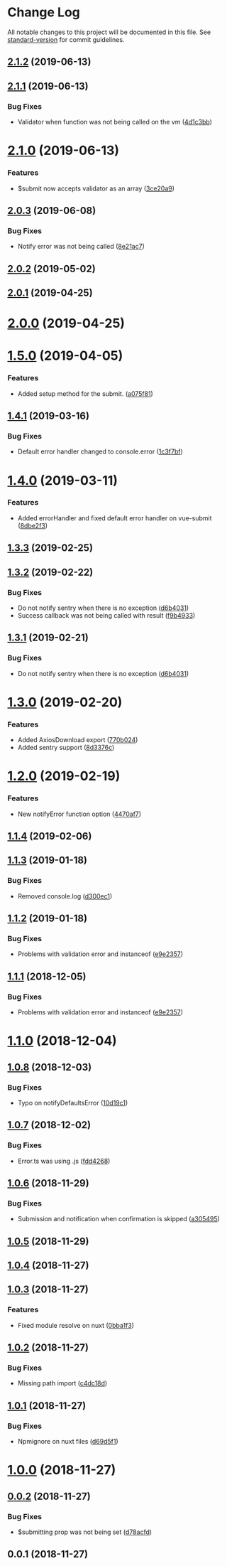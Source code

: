 # Change Log

All notable changes to this project will be documented in this file. See [standard-version](https://github.com/conventional-changelog/standard-version) for commit guidelines.

<a name="2.1.2"></a>
## [2.1.2](https://gitlab.com/renanhangai_/vue/vue-submit/compare/v2.1.1...v2.1.2) (2019-06-13)



<a name="2.1.1"></a>
## [2.1.1](https://gitlab.com/renanhangai_/vue/vue-submit/compare/v2.1.0...v2.1.1) (2019-06-13)


### Bug Fixes

* Validator when function was not being called on the vm ([4d1c3bb](https://gitlab.com/renanhangai_/vue/vue-submit/commit/4d1c3bb))



<a name="2.1.0"></a>
# [2.1.0](https://gitlab.com/renanhangai_/vue/vue-submit/compare/v2.0.3...v2.1.0) (2019-06-13)


### Features

* $submit now accepts validator as an array ([3ce20a9](https://gitlab.com/renanhangai_/vue/vue-submit/commit/3ce20a9))



<a name="2.0.3"></a>
## [2.0.3](https://gitlab.com/renanhangai_/vue/vue-submit/compare/v2.0.2...v2.0.3) (2019-06-08)


### Bug Fixes

* Notify error was not being called ([8e21ac7](https://gitlab.com/renanhangai_/vue/vue-submit/commit/8e21ac7))



<a name="2.0.2"></a>
## [2.0.2](https://gitlab.com/renanhangai_/vue/vue-submit/compare/v2.0.1...v2.0.2) (2019-05-02)



<a name="2.0.1"></a>
## [2.0.1](https://gitlab.com/renanhangai_/vue/vue-submit/compare/v2.0.0...v2.0.1) (2019-04-25)



<a name="2.0.0"></a>
# [2.0.0](https://gitlab.com/renanhangai_/vue/vue-submit/compare/v1.5.0...v2.0.0) (2019-04-25)



<a name="1.5.0"></a>
# [1.5.0](https://gitlab.com/renanhangai_/vue/vue-submit/compare/v1.4.1...v1.5.0) (2019-04-05)


### Features

* Added setup method for the submit. ([a075f81](https://gitlab.com/renanhangai_/vue/vue-submit/commit/a075f81))



<a name="1.4.1"></a>
## [1.4.1](https://gitlab.com/renanhangai_/vue/vue-submit/compare/v1.4.0...v1.4.1) (2019-03-16)


### Bug Fixes

* Default error handler changed to console.error ([1c3f7bf](https://gitlab.com/renanhangai_/vue/vue-submit/commit/1c3f7bf))



<a name="1.4.0"></a>
# [1.4.0](https://gitlab.com/renanhangai_/vue/vue-submit/compare/v1.3.3...v1.4.0) (2019-03-11)


### Features

* Added errorHandler and fixed default error handler on vue-submit ([8dbe2f3](https://gitlab.com/renanhangai_/vue/vue-submit/commit/8dbe2f3))



<a name="1.3.3"></a>
## [1.3.3](https://gitlab.com/renanhangai_/vue/vue-submit/compare/v1.3.2...v1.3.3) (2019-02-25)



<a name="1.3.2"></a>
## [1.3.2](https://gitlab.com/renanhangai_/vue/vue-submit/compare/v1.3.0...v1.3.2) (2019-02-22)


### Bug Fixes

* Do not notify sentry when there is no exception ([d6b4031](https://gitlab.com/renanhangai_/vue/vue-submit/commit/d6b4031))
* Success callback was not being called with result ([f9b4933](https://gitlab.com/renanhangai_/vue/vue-submit/commit/f9b4933))



<a name="1.3.1"></a>
## [1.3.1](https://gitlab.com/renanhangai_/vue/vue-submit/compare/v1.3.0...v1.3.1) (2019-02-21)


### Bug Fixes

* Do not notify sentry when there is no exception ([d6b4031](https://gitlab.com/renanhangai_/vue/vue-submit/commit/d6b4031))



<a name="1.3.0"></a>
# [1.3.0](https://gitlab.com/renanhangai_/vue/vue-submit/compare/v1.2.0...v1.3.0) (2019-02-20)


### Features

* Added AxiosDownload export ([770b024](https://gitlab.com/renanhangai_/vue/vue-submit/commit/770b024))
* Added sentry support ([8d3376c](https://gitlab.com/renanhangai_/vue/vue-submit/commit/8d3376c))



<a name="1.2.0"></a>
# [1.2.0](https://gitlab.com/renanhangai_/vue/vue-submit/compare/v1.1.4...v1.2.0) (2019-02-19)


### Features

* New notifyError function option ([4470af7](https://gitlab.com/renanhangai_/vue/vue-submit/commit/4470af7))



<a name="1.1.4"></a>
## [1.1.4](https://gitlab.com/renanhangai_/vue/vue-submit/compare/v1.1.3...v1.1.4) (2019-02-06)



<a name="1.1.3"></a>
## [1.1.3](https://gitlab.com/renanhangai_/vue/vue-submit/compare/v1.1.2...v1.1.3) (2019-01-18)


### Bug Fixes

* Removed console.log ([d300ec1](https://gitlab.com/renanhangai_/vue/vue-submit/commit/d300ec1))



<a name="1.1.2"></a>
## [1.1.2](https://gitlab.com/renanhangai_/vue/vue-submit/compare/v1.1.0...v1.1.2) (2019-01-18)


### Bug Fixes

* Problems with validation error and instanceof ([e9e2357](https://gitlab.com/renanhangai_/vue/vue-submit/commit/e9e2357))



<a name="1.1.1"></a>
## [1.1.1](https://gitlab.com/renanhangai_/vue/vue-submit/compare/v1.1.0...v1.1.1) (2018-12-05)


### Bug Fixes

* Problems with validation error and instanceof ([e9e2357](https://gitlab.com/renanhangai_/vue/vue-submit/commit/e9e2357))



<a name="1.1.0"></a>
# [1.1.0](https://gitlab.com/renanhangai_/vue/vue-submit/compare/v1.0.8...v1.1.0) (2018-12-04)



<a name="1.0.8"></a>
## [1.0.8](https://gitlab.com/renanhangai_/vue/vue-submit/compare/v1.0.7...v1.0.8) (2018-12-03)


### Bug Fixes

* Typo on notifyDefaultsError ([10d19c1](https://gitlab.com/renanhangai_/vue/vue-submit/commit/10d19c1))



<a name="1.0.7"></a>
## [1.0.7](https://gitlab.com/renanhangai_/vue/vue-submit/compare/v1.0.6...v1.0.7) (2018-12-02)


### Bug Fixes

* Error.ts was using .js ([fdd4268](https://gitlab.com/renanhangai_/vue/vue-submit/commit/fdd4268))



<a name="1.0.6"></a>
## [1.0.6](https://gitlab.com/renanhangai_/vue/vue-submit/compare/v1.0.5...v1.0.6) (2018-11-29)


### Bug Fixes

* Submission and notification when confirmation is skipped ([a305495](https://gitlab.com/renanhangai_/vue/vue-submit/commit/a305495))



<a name="1.0.5"></a>
## [1.0.5](https://gitlab.com/renanhangai_/vue/vue-submit/compare/v1.0.4...v1.0.5) (2018-11-29)



<a name="1.0.4"></a>
## [1.0.4](https://gitlab.com/renanhangai_/vue/vue-submit/compare/v1.0.3...v1.0.4) (2018-11-27)



<a name="1.0.3"></a>
## [1.0.3](https://gitlab.com/renanhangai_/vue/vue-submit/compare/v1.0.2...v1.0.3) (2018-11-27)


### Features

* Fixed module resolve on nuxt ([0bba1f3](https://gitlab.com/renanhangai_/vue/vue-submit/commit/0bba1f3))



<a name="1.0.2"></a>
## [1.0.2](https://gitlab.com/renanhangai_/vue/vue-submit/compare/v1.0.1...v1.0.2) (2018-11-27)


### Bug Fixes

* Missing path import ([c4dc18d](https://gitlab.com/renanhangai_/vue/vue-submit/commit/c4dc18d))



<a name="1.0.1"></a>
## [1.0.1](https://gitlab.com/renanhangai_/vue/vue-submit/compare/v1.0.0...v1.0.1) (2018-11-27)


### Bug Fixes

* Npmignore on nuxt files ([d69d5f1](https://gitlab.com/renanhangai_/vue/vue-submit/commit/d69d5f1))



<a name="1.0.0"></a>
# [1.0.0](https://gitlab.com/renanhangai_/vue/vue-submit/compare/v0.0.2...v1.0.0) (2018-11-27)



<a name="0.0.2"></a>
## [0.0.2](https://gitlab.com/renanhangai_/vue/vue-submit/compare/v0.0.1...v0.0.2) (2018-11-27)


### Bug Fixes

* $submitting prop was not being set ([d78acfd](https://gitlab.com/renanhangai_/vue/vue-submit/commit/d78acfd))



<a name="0.0.1"></a>
## 0.0.1 (2018-11-27)
